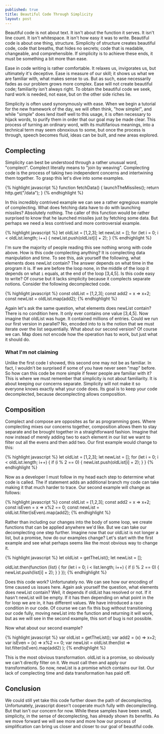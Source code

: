 ```yaml
---
published: true
title: Beautiful Code Through Simplicity
layout: post
---
```

Beautiful code is not about text. It isn't about the function it serves. It isn't line count. It isn't whitespace. It isn't how easy it was to write. Beautiful code is about one thing, structure. Simplicity of structure creates beautiful code, code that breaths, that hides no secrets; code that is readable, changeable, and comprehensible. If simplicity is to achieve these ends, it must be something a bit more than ease.

Ease in code writing is rather comfortable. It relaxes us, invigorates us, but ultimately it's deceptive. Ease is measure of our skill; it shows us what we are familiar with, what makes sense to us. But as such, ease necessarily fades as our problem grows more complex. Ease will not create beautiful code; familiarity isn't always right. To obtain the beautiful code we seek, hard work is needed, not ease, but on the other side riches lie.

Simplicity is often used synonymously with ease. When we begin a tutorial for the new framework of the day, we will often think, "how simple!", and while "simple" does lend itself well to this usage, it is often necessary to hijack words, to purify them in order that our goal may be made clear. This process of turning an ordinary word, with its multifarious meanings, into a technical term may seem obnoxious to some, but once the process is through, speech becomes fluid, ideas can be built, and new areas explored.

## Complecting
Simplicity can best be understood through a rather unusual word, "complect". Complect literally means to "join by weaving". Complecting code is the process of taking two independent concerns and intertwining them together. To grasp this let's dive into some examples.

{% highlight javascript %}
function fetchData() {
    launchTheMissiles();
    return http.get("/data"); 
}
{% endhighlight %}

In this incredibly contrived example we can see a rather egregious example of complecting. What does fetching data have to do with launching missiles? Absolutely nothing. The caller of this function would be rather surprised to know that he launched missiles just by fetching some data. But perhaps we need a less contrived and more controversial example.

{% highlight javascript %}
let oldList = [1,2,3];
let newList = [];
for (let i = 0; i < oldList.length; i++) {
    newList.push(oldList[i] + 2);
} 
{% endhighlight %}

I'm sure the majority of people reading this see nothing wrong with code above. How is this code complecting anything? It is complecting data manipulation and time. To see this, ask yourself the following, what elements does newList contain? The answer depends on what time in the program it is. If we are before the loop none, in the middle of the loop it depends on what `i` equals, at the end of the loop [3,4,5]. Is this code easy to write? Of course but it lacks simplicity because it complects separate notions. Consider the following decomplected code.

{% highlight javascript %}
const oldList = [1,2,3];
const add2 = x => x+2;
const newList = oldList.map(add2);
{% endhighlight %}

Again let's ask the same question, what elements does newList contain? There is no condition here. It only ever contains one value [3,4,5]. Now imagine that oldList was huge. It contained millions of entries. Could we run our first version in parallel? No, encoded into to is the notion that we must iterate over the list sequentially. What about our second version? Of course we can. Map does not encode how the operation has to work, but just what it should do.

### What I'm not claiming

Unlike the first code I showed, this second one may not be as familiar. In fact, I wouldn't be surprised if some of you have never seen "map" before. So how can this code be more simple if fewer people are familiar with it? This is where we must remember that simplicity is not about familiarity. It is about keeping our concerns separate. Simplicity will not make it so everyone knows exactly what your code does. Its goal is to keep your code decomplected, because decomplecting allows composition.

## Composition

Complect and compose are opposites as far as programming goes. Where complecting mixes our concerns together, composition allows them to stay separate and be brought together in a straightforward fashion. Imagine that now instead of merely adding two to each element in our list we want to filter out all the evens and then add two. Our first example would change to this:

{% highlight javascript %}
let oldList = [1,2,3];
let newList = [];
for (let i = 0; i < oldList.length; i++) {
    if (i % 2 == 0) {
        newList.push(oldList[i] + 2);
    }
} 
{% endhighlight %}

Now as a developer I must follow in my head each step to determine what code is called. The if statement adds an additional branch my code can take making it that much harder to trace. Our second example will change as follows:

{% highlight javascript %}
const oldList = [1,2,3];
const add2 = x => x+2;
const isEven = x => x%2 == 0;
const newList = oldList.filter(isEven).map(add2);
{% endhighlight %}

Rather than including our changes into the body of some loop, we create functions that can be applied anywhere we'd like. But we can take our decomplecting one step further. Imagine now that our oldList is not longer a list, but a promise, how do our examples change? Let's start with the first example and see what perhaps seems like the most obvious way to change it.

{% highlight javascript %}
let oldList = getTheList();
let newList = [];

oldList.then(function (list) {
    for (let i = 0; i < list.length; i++) {
        if (i % 2 == 0) {
            newList.push(list[i] + 2);
        }
    } 
});
{% endhighlight %}

Does this code work? Unfortunately no. We can see how our encoding of time caused us issues here. Again ask yourself the question, what elements does newList contain? Well, it depends if oldList has resolved or not.  If it hasn't newList will be empty. If it has then depending on what point in the for loop we are in, it has different values. We have introduced a race condition in our code. Of course we can fix this bug without transitioning our code fully, moving newList into the function and returning it will work, but as we will see in the second example, this sort of bug is not possible.

Now what about our second example?

{% highlight javascript %}
var oldList = getTheList();
var add2 = (x) => x+2;
var isEven = (x) => x%2 == 0;
var newList = oldList.then(list => 
    list.filter(isEven).map(add2)
);
{% endhighlight %}

This is the most obvious transformation. oldList is a promise, so obviously we can't directly filter on it. We must call then and apply our transformations. So now, newList is a promise which contains our list.  Our lack of complecting time and data transformation has paid off. 

## Conclusion

We could still yet take this code further down the path of decomplecting. Unfortunately, javascript doesn't cooperate much fully with decomplecting. But that isn't our concern for now. While these samples have been small, simplicity, in the sense of decomplecting, has already shown its benefits. As we move forward we will see more and more how our process of simplification can bring us closer and closer to our goal of beautiful code.







